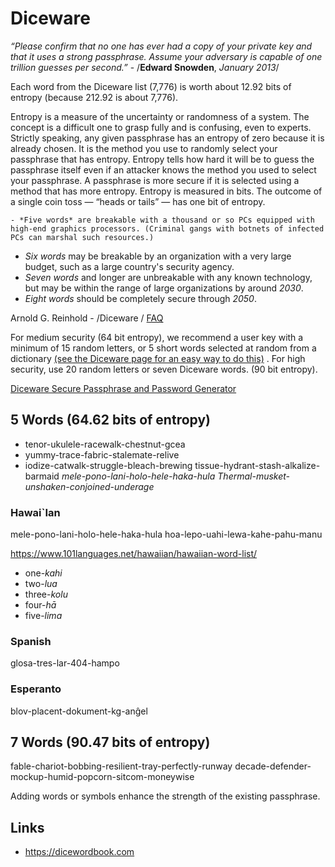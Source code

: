 # Diceware

*“Please confirm that no one has ever had a copy of your private key and that it uses a strong passphrase. Assume your adversary is capable of one trillion guesses per second.”* - /**Edward Snowden**, *January 2013*/

Each word from the Diceware list (7,776) is worth about 12.92 bits of entropy (because 212.92 is about 7,776).

Entropy is a measure of the uncertainty or randomness of a system. The concept is a difficult one to grasp fully and is confusing, even to experts. Strictly speaking, any given passphrase has an entropy of zero because it is already chosen. It is the method you use to randomly select your passphrase that has entropy. Entropy tells how hard it will be to guess the passphrase itself even if an attacker knows the method you used to select your passphrase. A passphrase is more secure if it is selected using a method that has more entropy.
Entropy is measured in bits. The outcome of a single coin toss — “heads or tails” — has one bit of entropy.

	- *Five words* are breakable with a thousand or so PCs equipped with high-end graphics processors. (Criminal gangs with botnets of infected PCs can marshal such resources.)
- 	*Six words* may be breakable by an organization with a very large budget, such as a large country's security agency. 
- 	*Seven words* and longer are unbreakable with any known technology, but may be within the range of large organizations by around *2030*. 
- 	*Eight words* should be completely secure through *2050*.

Arnold G. Reinhold - /Diceware   / [FAQ](http://world.std.com/~reinhold/dicewarefaq.html#entropy) 

For medium security (64 bit entropy), we recommend a user key with a minimum of 15 random letters, or 5 short words selected at random from a dictionary  [(see the Diceware page for an easy way to do this)](http://www.diceware.com/) . For high security, use 20 random letters or seven Diceware words. (90 bit entropy).

[Diceware Secure Passphrase and Password Generator](https://www.rempe.us/diceware/#eff)

## 5 Words (64.62 bits of entropy)
- tenor-ukulele-racewalk-chestnut-gcea
- yummy-trace-fabric-stalemate-relive
- iodize-catwalk-struggle-bleach-brewing
tissue-hydrant-stash-alkalize-barmaid
*mele-pono-lani-holo-hele-haka-hula*
*Thermal-musket-unshaken-conjoined-underage*

### Hawai\`Ian
mele-pono-lani-holo-hele-haka-hula
hoa-lepo-uahi-lewa-kahe-pahu-manu

https://www.101languages.net/hawaiian/hawaiian-word-list/

- one-*kahi*
- two-*lua*
- three-*kolu*
- four-*hā*
- five-*lima*


### Spanish
glosa-tres-lar-404-hampo

### Esperanto
blov-placent-dokument-kg-anĝel

## 7 Words (90.47 bits of entropy)
fable-chariot-bobbing-resilient-tray-perfectly-runway
decade-defender-mockup-humid-popcorn-sitcom-moneywise

Adding words or symbols enhance the strength of the existing passphrase.

## Links

* https://dicewordbook.com